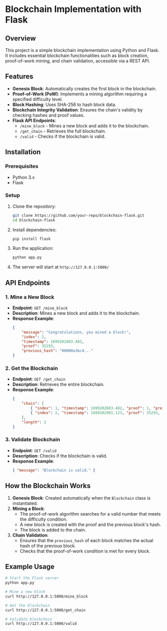 # Blockchain Implementation with Flask

## Overview
This project is a simple blockchain implementation using Python and Flask. It includes essential blockchain functionalities such as block creation, proof-of-work mining, and chain validation, accessible via a REST API.

## Features
- **Genesis Block**: Automatically creates the first block in the blockchain.
- **Proof-of-Work (PoW)**: Implements a mining algorithm requiring a specified difficulty level.
- **Block Hashing**: Uses SHA-256 to hash block data.
- **Blockchain Integrity Validation**: Ensures the chain's validity by checking hashes and proof values.
- **Flask API Endpoints**:
  - `/mine_block` - Mines a new block and adds it to the blockchain.
  - `/get_chain` - Retrieves the full blockchain.
  - `/valid` - Checks if the blockchain is valid.

## Installation
### Prerequisites
- Python 3.x
- Flask

### Setup
1. Clone the repository:
   ```sh
   git clone https://github.com/your-repo/blockchain-flask.git
   cd blockchain-flask
   ```
2. Install dependencies:
   ```sh
   pip install flask
   ```
3. Run the application:
   ```sh
   python app.py
   ```
4. The server will start at `http://127.0.0.1:5000/`

## API Endpoints
### 1. Mine a New Block
- **Endpoint**: `GET /mine_block`
- **Description**: Mines a new block and adds it to the blockchain.
- **Response Example**:
  ```json
  {
      "message": "Congratulations, you mined a block!",
      "index": 2,
      "timestamp": 1699202603.482,
      "proof": 35293,
      "previous_hash": "00000a3bc4..."
  }
  ```

### 2. Get the Blockchain
- **Endpoint**: `GET /get_chain`
- **Description**: Retrieves the entire blockchain.
- **Response Example**:
  ```json
  {
      "chain": [
          { "index": 1, "timestamp": 1699202603.482, "proof": 1, "previous_hash": "0" },
          { "index": 2, "timestamp": 1699202901.123, "proof": 35293, "previous_hash": "00000a3bc4..." }
      ],
      "length": 2
  }
  ```

### 3. Validate Blockchain
- **Endpoint**: `GET /valid`
- **Description**: Checks if the blockchain is valid.
- **Response Example**:
  ```json
  { "message": "Blockchain is valid." }
  ```

## How the Blockchain Works
1. **Genesis Block**: Created automatically when the `Blockchain` class is instantiated.
2. **Mining a Block**:
   - The proof-of-work algorithm searches for a valid number that meets the difficulty condition.
   - A new block is created with the proof and the previous block's hash.
   - The block is added to the chain.
3. **Chain Validation**:
   - Ensures that the `previous_hash` of each block matches the actual hash of the previous block.
   - Checks that the proof-of-work condition is met for every block.

## Example Usage
```sh
# Start the Flask server
python app.py

# Mine a new block
curl http://127.0.0.1:5000/mine_block

# Get the blockchain
curl http://127.0.0.1:5000/get_chain

# Validate blockchain
curl http://127.0.0.1:5000/valid
```

